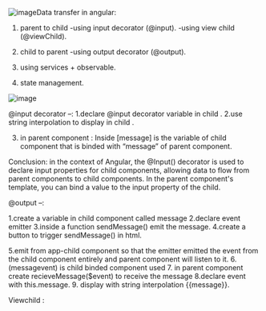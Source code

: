 ![image](https://github.com/Darpan10/login-crud/assets/49149019/cc97af6c-ac5c-45b3-8bd4-64c7b66065c2)Data transfer in angular:


1. parent to child
-using input decorator (@input).
-using view child (@viewChild).

2. child to parent
-using output decorator (@output).

3. using services + observable.

4. state management.










![image](https://github.com/Darpan10/login-crud/assets/49149019/df77e844-4b28-432b-b1da-755edae8111a)






@input decorator –:
1.declare @input decorator variable in child .
2.use string interpolation to display in child .



 

3. in parent component :
Inside [message] is the variable of child component that is binded with “message” of parent component.
 
Conclusion: in the context of Angular, the @Input() decorator is used to declare input properties for child components, allowing data to flow from parent components to child components.
In the parent component's template, you can bind a value to the input property of the child.
























@output –:
 
1.create a variable in child component called message 
2.declare event emitter 
3.inside a function sendMessage() emit the message.
4.create a button to trigger sendMessage() in html.
 

5.emit from app-child component so that the emitter emitted the event from the child component entirely <app-child> and parent component will listen to it.
6.(messagevent) is child binded component used <app-child>
7. in parent component create recieveMessage($event) to receive the message 
8.declare event with this.message.
9. display with string interpolation {{message}}.




Viewchild :
 






















